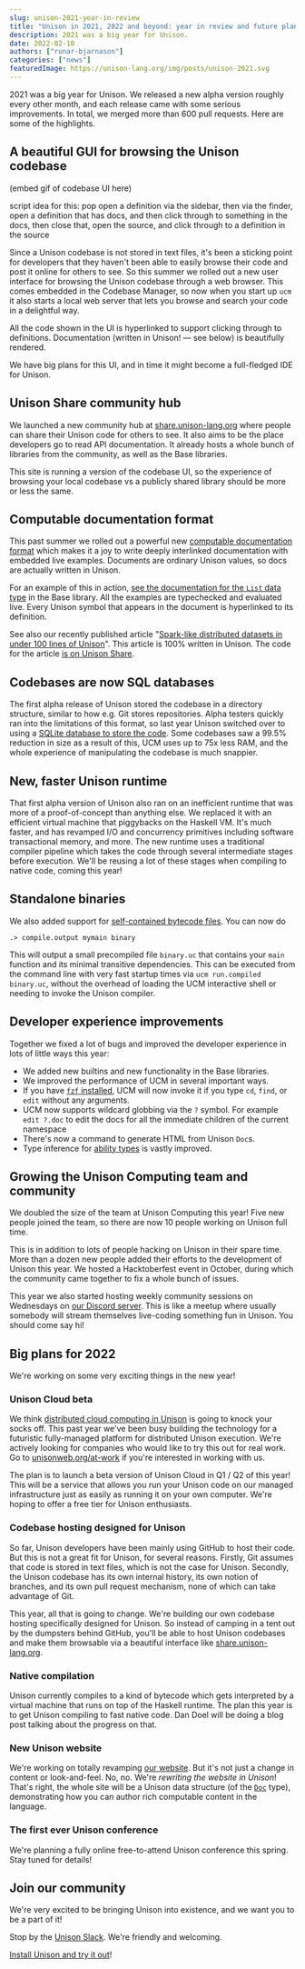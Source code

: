 ```yaml
---
slug: unison-2021-year-in-review
title: "Unison in 2021, 2022 and beyond: year in review and future plans"
description: 2021 was a big year for Unison. 
date: 2022-02-10
authors: ["runar-bjarnason"]
categories: ["news"]
featuredImage: https://unison-lang.org/img/posts/unison-2021.svg
---
```


2021 was a big year for Unison. We released a new alpha version roughly every other month, and each release came with some serious improvements. In total, we merged more than 600 pull requests. Here are some of the highlights.

## A beautiful GUI for browsing the Unison codebase

(embed gif of codebase UI here)

script idea for this: pop open a definition via the sidebar, then via the finder, open a definition that has docs, and then click through to something in the docs, then close that, open the source, and click through to a definition in the source

Since a Unison codebase is not stored in text files, it's been a sticking point for developers that they haven't been able to easily browse their code and post it online for others to see. So this summer we rolled out a new user interface for browsing the Unison codebase through a web browser. This comes embedded in the Codebase Manager, so now when you start up `ucm` it also starts a local web server that lets you browse and search your code in a delightful way.

All the code shown in the UI is hyperlinked to support clicking through to definitions. Documentation (written in Unison! — see below) is beautifully rendered.

We have big plans for this UI, and in time it might become a full-fledged IDE for Unison.

## Unison Share community hub

We launched a new community hub at [share.unison-lang.org](share.unison-lang.org) where people can share their Unison code for others to see. It also aims to be the place developers go to read API documentation. It already hosts a whole bunch of libraries from the community, as well as the Base libraries.

This site is running a version of the codebase UI, so the experience of browsing your local codebase vs a publicly shared library should be more or less the same.

## Computable documentation format

This past summer we rolled out a powerful new [computable documentation format](https://www.unisonweb.org/docs/documentation) which makes it a joy to write deeply interlinked documentation with embedded live examples. Documents are ordinary Unison values, so docs are actually written in Unison.

For an example of this in action, [see the documentation for the `List` data type](https://share.unison-lang.org/latest/types/unison/base/List) in the Base library. All the examples are typechecked and evaluated live. Every Unison symbol that appears in the document is hyperlinked to its definition.

See also our recently published article "[Spark-like distributed datasets in under 100 lines of Unison](https://www.unison-lang.org/articles/distributed-datasets/)". This article is 100% written in Unison. The code for the article [is on Unison Share](https://share.unison-lang.org/latest/namespaces/unison/website/articles/distributedDatasets).

## Codebases are now SQL databases

The first alpha release of Unison stored the codebase in a directory structure, similar to how e.g. Git stores repositories. Alpha testers quickly ran into the limitations of this format, so last year Unison switched over to using a [SQLite database to store the code](https://github.com/unisonweb/unison/blob/trunk/docs/repoformats/v2.markdown). Some codebases saw a 99.5% reduction in size as a result of this, UCM uses up to 75x less RAM, and the whole experience of manipulating the codebase is much snappier.

## New, faster Unison runtime

That first alpha version of Unison also ran on an inefficient runtime that was more of a proof-of-concept than anything else. We replaced it with an efficient virtual machine that piggybacks on the Haskell VM. It's much faster, and has revamped I/O and concurrency primitives including software transactional memory, and more. The new runtime uses a traditional compiler pipeline which takes the code through several intermediate stages before execution. We'll be reusing a lot of these stages when compiling to native code, coming this year!

## Standalone binaries

We also added support for [self-contained bytecode files](https://twitter.com/pchiusano/status/1470242716688728075). You can now do

```
.> compile.output mymain binary
```

This will output a small precompiled file `binary.uc` that contains your `main` function and its minimal transitive dependencies. This can be executed from the command line with very fast startup times via `ucm run.compiled binary.uc`, without the overhead of loading the UCM interactive shell or needing to invoke the Unison compiler.

## Developer experience improvements

Together we fixed a lot of bugs and improved the developer experience in lots of little ways this year:

* We added new builtins and new functionality in the Base libraries.
* We improved the performance of UCM in several important ways.
* If you have [`fzf` installed](https://github.com/junegunn/fzf), UCM will now invoke it if you type `cd`, `find`, or `edit` without any arguments.
* UCM now supports wildcard globbing via the `?` symbol. For example `edit ?.doc` to edit the docs for all the immediate children of the current namespace
* There's now a command to generate HTML from Unison `Doc`s.
* Type inference for [ability types](https://www.unisonweb.org/docs/abilities/) is vastly improved.

## Growing the Unison Computing team and community

We doubled the size of the team at Unison Computing this year! Five new people joined the team, so there are now 10 people working on Unison full time.

This is in addition to lots of people hacking on Unison in their spare time. More than a dozen new people added their efforts to the development of Unison this year. We hosted a Hacktoberfest event in October, during which the community came together to fix a whole bunch of issues.

This year we also started hosting weekly community sessions on Wednesdays on [our Discord server](https://discord.gg/vNcZ5vAV). This is like a meetup where usually somebody will stream themselves live-coding something fun in Unison. You should come say hi!

## Big plans for 2022

We're working on some very exciting things in the new year!

### Unison Cloud beta

We think [distributed cloud computing in Unison](https://www.unison-lang.org/articles/distributed-datasets/) is going to knock your socks off. This past year we've been busy building the technology for a futuristic fully-managed platform for distributed Unison execution. We're actively looking for companies who would like to try this out for real work. Go to [unisonweb.org/at-work](https://unisonweb.org/at-work) if you're interested in working with us.

The plan is to launch a beta version of Unison Cloud in Q1 / Q2 of this year! This will be a service that allows you run your Unison code on our managed infrastructure just as easily as running it on your own computer. We're hoping to offer a free tier for Unison enthusiasts.

### Codebase hosting designed for Unison

So far, Unison developers have been mainly using GitHub to host their code. But this is not a great fit for Unison, for several reasons. Firstly, Git assumes that code is stored in text files, which is not the case for Unison. Secondly, the Unison codebase has its own internal history, its own notion of branches, and its own pull request mechanism, none of which can take advantage of Git.

This year, all that is going to change. We're building our own codebase hosting specifically designed for Unison. So instead of camping in a tent out by the dumpsters behind GitHub, you'll be able to host Unison codebases and make them browsable via a beautiful interface like [share.unison-lang.org](https://share.unison-lang.org).

### Native compilation

Unison currently compiles to a kind of bytecode which gets interpreted by a virtual machine that runs on top of the Haskell runtime. The plan this year is to get Unison compiling to fast native code. Dan Doel will be doing a blog post talking about the progress on that.

### New Unison website

We're working on totally revamping [our website](https://unisonweb.org). But it's not just a change in content or look-and-feel. No, no. We're _rewriting the website in Unison_! That's right, the whole site will be a Unison data structure (of the [`Doc`](https://share.unison-lang.org/latest/types/unison/base/Doc) type), demonstrating how you can author rich computable content in the language.

### The first ever Unison conference

We're planning a fully online free-to-attend Unison conference this spring. Stay tuned for details!

## Join our community

We're very excited to be bringing Unison into existence, and we want you to be a part of it!

Stop by the [Unison Slack](https://unisonlanguage.slack.com/ssb/redirect). We're friendly and welcoming.

[Install Unison and try it out](https://www.unisonweb.org/docs)!

